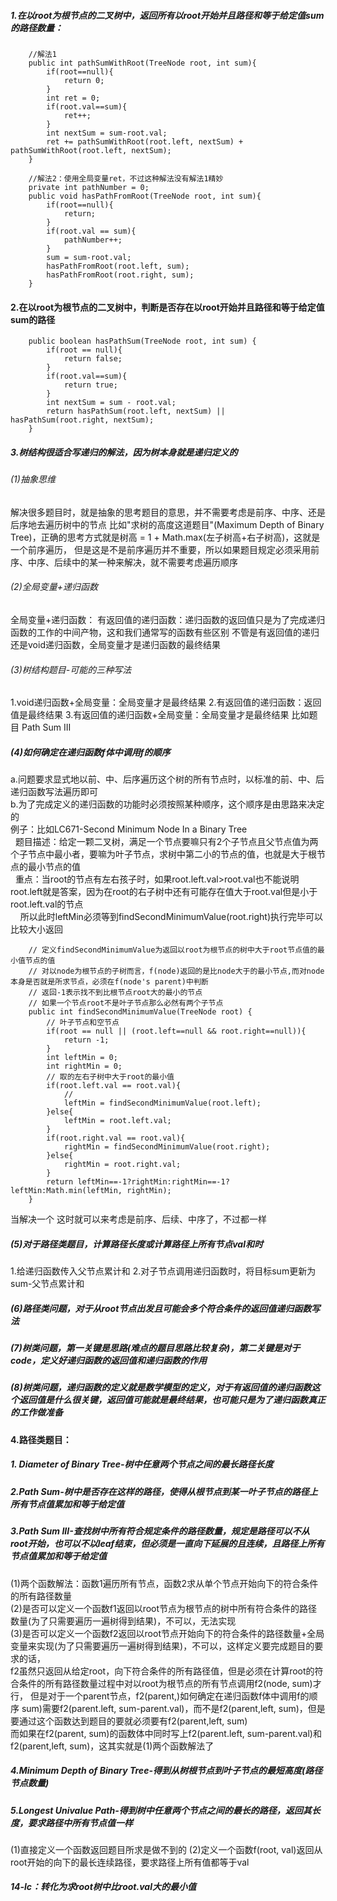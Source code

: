 ##### 1.在以root为根节点的二叉树中，返回所有以root开始并且路径和等于给定值sum的路径数量：
```
    //解法1
    public int pathSumWithRoot(TreeNode root, int sum){
        if(root==null){
            return 0;
        }
        int ret = 0;
        if(root.val==sum){
            ret++;
        }
        int nextSum = sum-root.val;
        ret += pathSumWithRoot(root.left, nextSum) + pathSumWithRoot(root.left, nextSum);
    }
```
```
    //解法2：使用全局变量ret，不过这种解法没有解法1精妙
    private int pathNumber = 0;
    public void hasPathFromRoot(TreeNode root, int sum){
        if(root==null){
            return;
        }
        if(root.val == sum){
            pathNumber++;
        }
        sum = sum-root.val;
        hasPathFromRoot(root.left, sum);
        hasPathFromRoot(root.right, sum);
    }
```
#### 2.在以root为根节点的二叉树中，判断是否存在以root开始并且路径和等于给定值sum的路径
```
    public boolean hasPathSum(TreeNode root, int sum) {
        if(root == null){
            return false;
        }
        if(root.val==sum){
            return true;
        }
        int nextSum = sum - root.val;
        return hasPathSum(root.left, nextSum) || hasPathSum(root.right, nextSum);
    }
```
##### 3.树结构很适合写递归的解法，因为树本身就是递归定义的
###### (1)抽象思维
解决很多题目时，就是抽象的思考题目的意思，并不需要考虑是前序、中序、还是后序地去遍历树中的节点
比如"求树的高度这道题目"(Maximum Depth of Binary Tree)，正确的思考方式就是树高 = 1 + Math.max(左子树高+右子树高)，这就是一个前序遍历，
但是这是不是前序遍历并不重要，所以如果题目规定必须采用前序、中序、后续中的某一种来解决，就不需要考虑遍历顺序
###### (2)全局变量+递归函数
全局变量+递归函数：
有返回值的递归函数：递归函数的返回值只是为了完成递归函数的工作的中间产物，这和我们通常写的函数有些区别
不管是有返回值的递归还是void递归函数，全局变量才是递归函数的最终结果
###### (3)树结构题目-可能的三种写法
1.void递归函数+全局变量：全局变量才是最终结果
2.有返回值的递归函数：返回值是最终结果
3.有返回值的递归函数+全局变量：全局变量才是最终结果
比如题目 Path Sum III
##### (4)如何确定在递归函数f体中调用f的顺序
a.问题要求显式地以前、中、后序遍历这个树的所有节点时，以标准的前、中、后递归函数写法遍历即可  
b.为了完成定义的递归函数的功能时必须按照某种顺序，这个顺序是由思路来决定的  
例子：比如LC671-Second Minimum Node In a Binary Tree  
&nbsp;&nbsp;题目描述：给定一颗二叉树，满足一个节点要嘛只有2个子节点且父节点值为两个子节点中最小者，要嘛为叶子节点，求树中第二小的节点的值，也就是大于根节点的最小节点的值  
&nbsp;&nbsp;重点：当root的节点有左右孩子时，如果root.left.val>root.val也不能说明root.left就是答案，因为在root的右子树中还有可能存在值大于root.val但是小于root.left.val的节点  
&nbsp;&nbsp;&nbsp;&nbsp;所以此时leftMin必须等到findSecondMinimumValue(root.right)执行完毕可以比较大小返回  
```
    // 定义findSecondMinimumValue为返回以root为根节点的树中大于root节点值的最小值节点的值
    // 对以node为根节点的子树而言，f(node)返回的是比node大于的最小节点,而对node本身是否就是所求节点，必须在f(node's parent)中判断
    // 返回-1表示找不到比根节点root大的最小的节点
    // 如果一个节点root不是叶子节点那么必然有两个子节点
    public int findSecondMinimumValue(TreeNode root) {
        // 叶子节点和空节点
        if(root == null || (root.left==null && root.right==null)){
            return -1;
        }
        int leftMin = 0;
        int rightMin = 0;
        // 取的左右子树中大于root的最小值
        if(root.left.val == root.val){
            //
            leftMin = findSecondMinimumValue(root.left);
        }else{
            leftMin = root.left.val;
        }
        if(root.right.val == root.val){
            rightMin = findSecondMinimumValue(root.right);
        }else{
            rightMin = root.right.val;
        }
        return leftMin==-1?rightMin:rightMin==-1?leftMin:Math.min(leftMin, rightMin);
    }
```

当解决一个
这时就可以来考虑是前序、后续、中序了，不过都一样
##### (5)对于路径类题目，计算路径长度或计算路径上所有节点val和时
1.给递归函数传入父节点累计和
2.对子节点调用递归函数时，将目标sum更新为sum-父节点累计和
##### (6)路径类问题，对于从root节点出发且可能会多个符合条件的返回值递归函数写法

##### (7)树类问题，第一关键是思路(难点的题目思路比较复杂)，第二关键是对于code，定义好递归函数的返回值和递归函数的作用
##### (8)树类问题，递归函数的定义就是数学模型的定义，对于有返回值的递归函数这个返回值是什么很关键，返回值可能就是最终结果，也可能只是为了递归函数真正的工作做准备

#### 4.路径类题目：
##### 1. Diameter of Binary Tree-树中任意两个节点之间的最长路径长度
##### 2.Path Sum-树中是否存在这样的路径，使得从根节点到某一叶子节点的路径上所有节点值累加和等于给定值
##### 3.Path Sum III-查找树中所有符合规定条件的路径数量，规定是路径可以不从root开始，也可以不以leaf结束，但必须是一直向下延展的且连续，且路径上所有节点值累加和等于给定值
(1)两个函数解法：函数1遍历所有节点，函数2求从单个节点开始向下的符合条件的所有路径数量  
(2)是否可以定义一个函数f1返回以root节点为根节点的树中所有符合条件的路径数量(为了只需要遍历一遍树得到结果)，不可以，无法实现  
(3)是否可以定义一个函数f2返回以root节点开始向下的符合条件的路径数量+全局变量来实现(为了只需要遍历一遍树得到结果)，不可以，这样定义要完成题目的要求的话，  
f2虽然只返回从给定root，向下符合条件的所有路径值，但是必须在计算root的符合条件的所有路径数量过程中对以root为根节点的所有节点调用f2(node, sum)才行，
但是对于一个parent节点，f2(parent,)如何确定在递归函数f体中调用f的顺序 sum)需要f2(parent.left, sum-parent.val)，而不是f2(parent,left, sum)，但是要通过这个函数达到题目的要就必须要有f2(parent,left, sum)  
而如果在f2(parent, sum)的函数体中同时写上f2(parent.left, sum-parent.val)和f2(parent,left, sum)，这其实就是(1)两个函数解法了  
##### 4.Minimum Depth of Binary Tree-得到从树根节点到叶子节点的最短高度(路径节点数量)
##### 5.Longest Univalue Path-得到树中任意两个节点之间的最长的路径，返回其长度，要求路径中所有节点值一样
(1)直接定义一个函数返回题目所求是做不到的
(2)定义一个函数f(root, val)返回从root开始的向下的最长连续路径，要求路径上所有值都等于val
##### 14-lc：转化为求root树中比root.val大的最小值